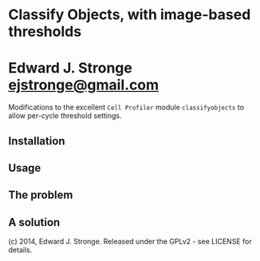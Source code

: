 

# Classify Objects, with image-based thresholds

# Edward J. Stronge <ejstronge@gmail.com>

Modifications to the excellent `Cell Profiler` module `classifyobjects` to allow
per-cycle threshold settings.


## Installation


## Usage


## The problem


## A solution



(c) 2014, Edward J. Stronge. Released under the GPLv2 - see LICENSE for 
details.
